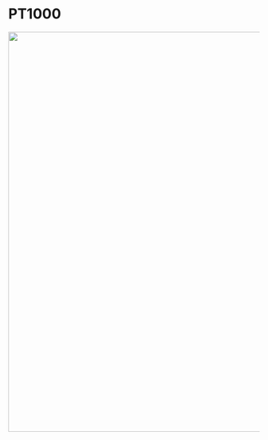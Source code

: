 # PT1000

<div align=center>
   <img width="800" src="./_img/1_cabling/_PT1000/ballon_PT1000.jpg"/>
   </div>